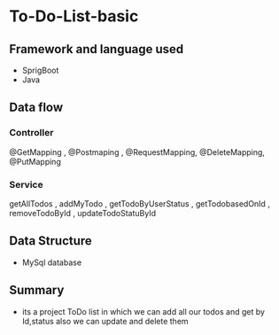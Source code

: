 # To-Do-List-basic
## Framework and language used
* SprigBoot  
* Java

## Data flow

### Controller 
@GetMapping , @Postmaping , @RequestMapping, @DeleteMapping, @PutMapping

### Service 
getAllTodos , addMyTodo , getTodoByUserStatus , getTodobasedOnId , removeTodoById ,  updateTodoStatuById

## Data Structure
* MySql database

## Summary
* its a project ToDo list in which we can add all our todos and get by Id,status also we can update and delete them
